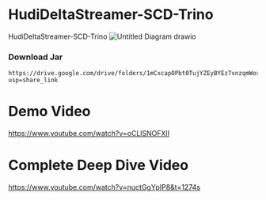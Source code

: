 # HudiDeltaStreamer-SCD-Trino
HudiDeltaStreamer-SCD-Trino
![Untitled Diagram drawio](https://github.com/soumilshah1995/HudiDeltaStreamer-SCD-Trino/assets/39345855/a748a245-6f96-48d9-911c-25fed53f7376)

### Download Jar 
```
https://drive.google.com/drive/folders/1mCxcapOPbt0TujYZEyBYEz7vnzqmWoxW?usp=share_link
```


# Demo Video 

https://www.youtube.com/watch?v=oCLlSNOFXlI



# Complete Deep Dive Video 


https://www.youtube.com/watch?v=nuctGgYpIP8&t=1274s

